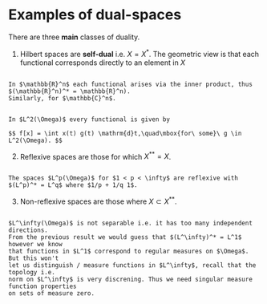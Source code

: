 # Examples of dual-spaces

There are three **main** classes of duality.

1. Hilbert spaces are **self-dual** i.e. $X = X^*$.
The geometric view is that each functional corresponds directly to an element in $X$

```{prf:example}

In $\mathbb{R}^n$ each functional arises via the inner product, thus $(\mathbb{R}^n)^* = \mathbb{R}^n).
Similarly, for $\mathbb{C}^n$.

```

```{prf:example}

In $L^2(\Omega)$ every functional is given by

$$ f[x] = \int x(t) g(t) \mathrm{d}t,\quad\mbox{for\ some}\ g \in L^2(\Omega). $$

```


2. Reflexive spaces are those for which $X^{**} = X$.

```{prf:example}

The spaces $L^p(\Omega)$ for $1 < p < \infty$ are reflexive with
$(L^p)^* = L^q$ where $1/p + 1/q 1$.

```


3. Non-reflexive spaces are those where $X \subset X^{**}$.

```{prf:example}

$L^\infty(\Omega)$ is not separable i.e. it has too many independent directions.
From the previous result we would guess that $(L^\infty)^* = L^1$ however we know
that functions in $L^1$ correspond to regular measures on $\Omega$. But this won't
let us distinguish / measure functions in $L^\infty$, recall that the topology i.e.
norm on $L^\infty$ is very discrening. Thus we need singular measure function properties
on sets of measure zero.

```
